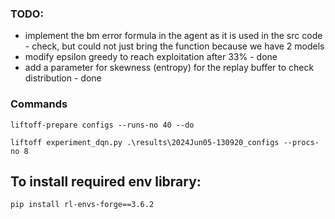 ### TODO: 

- implement the bm error formula in the agent as it is used in the src code - check, but could not just bring the function because we have 2 models
- modify epsilon greedy to reach exploitation after 33% - done
- add a parameter for skewness (entropy) for the replay buffer to check distribution - done


### Commands
```
liftoff-prepare configs --runs-no 40 --do
```

```
liftoff experiment_dqn.py .\results\2024Jun05-130920_configs --procs-no 8
```

## To install required env library:
```
pip install rl-envs-forge==3.6.2
```